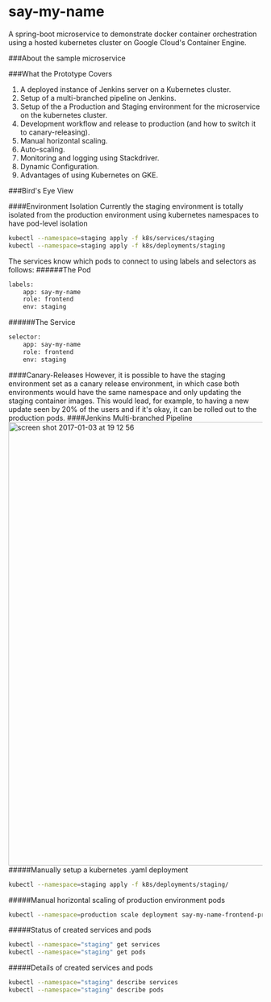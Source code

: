 # say-my-name
A spring-boot microservice to demonstrate docker container orchestration using a hosted kubernetes cluster on Google Cloud's Container Engine.

###About the sample microservice

###What the Prototype Covers
1. A deployed instance of Jenkins server on a Kubernetes cluster.
2. Setup of a multi-branched pipeline on Jenkins.
3. Setup of the a Production and Staging environment for the microservice on the kubernetes cluster.
4. Development workflow and release to production (and how to switch it to canary-releasing).
5. Manual horizontal scaling.
6. Auto-scaling.
7. Monitoring and logging using Stackdriver.
8. Dynamic Configuration.
9. Advantages of using Kubernetes on GKE.

###Bird's Eye View

####Environment Isolation
Currently the staging environment is totally isolated from the production environment using kubernetes namespaces to
have pod-level isolation
```bash
kubectl --namespace=staging apply -f k8s/services/staging
kubectl --namespace=staging apply -f k8s/deployments/staging
```
The services know which pods to connect to using labels and selectors as follows:
######The Pod
```bash
labels:
    app: say-my-name
    role: frontend
    env: staging
```
######The Service
```bash
selector:
    app: say-my-name
    role: frontend
    env: staging
```
####Canary-Releases
However, it is possible to have the staging environment set as a canary release environment, in which case 
both environments would have the same namespace and only updating the staging container images. This would lead, for example,
 to having a new update seen by 20% of the users and if it's okay, it can be rolled out to the production pods.
####Jenkins Multi-branched Pipeline
<img width="880" alt="screen shot 2017-01-03 at 19 12 56" src="https://cloud.githubusercontent.com/assets/9512131/21618084/80643c54-d1e9-11e6-9c28-265f714081bc.png">
#####Manually setup a kubernetes .yaml deployment
```bash
kubectl --namespace=staging apply -f k8s/deployments/staging/
```

#####Manual horizontal scaling of production environment pods
```bash
kubectl --namespace=production scale deployment say-my-name-frontend-production --replicas=4
```

#####Status of created services and pods
```bash
kubectl --namespace="staging" get services
kubectl --namespace="staging" get pods
```

#####Details of created services and pods
```bash
kubectl --namespace="staging" describe services
kubectl --namespace="staging" describe pods
```


